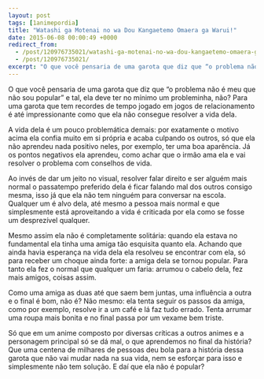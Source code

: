 ```yaml
---
layout: post
tags: [1animepordia]
title: "Watashi ga Motenai no wa Dou Kangaetemo Omaera ga Warui!"
date: 2015-06-08 00:00:49 +0000
redirect_from:
  - /post/120976735021/watashi-ga-motenai-no-wa-dou-kangaetemo-omaera-ga/
  - /post/120976735021/
excerpt: "O que você pensaria de uma garota que diz que “o problema não é meu que não sou popular” e tal, ela deve ter no mínimo um probleminha, não? Para uma garota que tem recordes de tempo jogado em jogos de relacionamento é até impressionante como que ela não consegue resolver a vida dela."
---
```


O que você pensaria de uma garota que diz que “o problema não é meu que
não sou popular” e tal, ela deve ter no mínimo um probleminha, não? Para
uma garota que tem recordes de tempo jogado em jogos de relacionamento é
até impressionante como que ela não consegue resolver a vida dela.

A vida dela é um pouco problemática demais: por exatamente o motivo
acima ela confia muito em si própria e acaba culpando os outros, só que
ela não aprendeu nada positivo neles, por exemplo, ter uma boa
aparência. Já os pontos negativos ela aprendeu, como achar que o irmão
ama ela e vai resolver o problema com conselhos de vida.

Ao invés de dar um jeito no visual, resolver falar direito e ser alguém
mais normal o passatempo preferido dela é ficar falando mal dos outros
consigo mesma, isso já que ela não tem ninguém para conversar na escola.
Qualquer um é alvo dela, até mesmo a pessoa mais normal e que
simplesmente está aproveitando a vida é criticada por ela como se fosse
um desprezível qualquer.

Mesmo assim ela não é completamente solitária: quando ela estava no
fundamental ela tinha uma amiga tão esquisita quanto ela. Achando que
ainda havia esperança na vida dela ela resolveu se encontrar com ela, só
para receber um choque ainda forte: a amiga dela se tornou popular. Para
tanto ela fez o normal que qualquer um faria: arrumou o cabelo dela, fez
mais amigos, coisas assim.

Como uma amiga as duas até que saem bem juntas, uma influência a outra e
o final é bom, não é? Não mesmo: ela tenta seguir os passos da amiga,
como por exemplo, resolve ir a um café e lá faz tudo errado. Tenta
arrumar uma roupa mais bonita e no final passa por um vexame bem triste.

Só que em um anime composto por diversas críticas a outros animes e a
personagem principal só se dá mal, o que aprendemos no final da
história? Que uma centena de milhares de pessoas deu bola para a
história dessa garota que não vai mudar nada na sua vida, nem se
esforçar para isso e simplesmente não tem solução. E daí que ela não é
popular?

